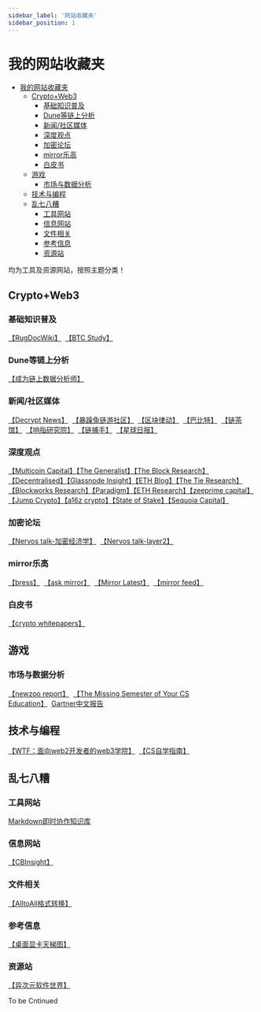 ```yaml
---
sidebar_label: '网站收藏夹'
sidebar_position: 1
---
```


# 我的网站收藏夹

- [我的网站收藏夹](#我的网站收藏夹)
  - [Crypto+Web3](#cryptoweb3)
    - [基础知识普及](#基础知识普及)
    - [Dune等链上分析](#dune等链上分析)
    - [新闻/社区媒体](#新闻社区媒体)
    - [深度观点](#深度观点)
    - [加密论坛](#加密论坛)
    - [mirror乐高](#mirror乐高)
    - [白皮书](#白皮书)
  - [游戏](#游戏)
    - [市场与数据分析](#市场与数据分析)
  - [技术与编程](#技术与编程)
  - [乱七八糟](#乱七八糟)
    - [工具网站](#工具网站)
    - [信息网站](#信息网站)
    - [文件相关](#文件相关)
    - [参考信息](#参考信息)
    - [资源站](#资源站)

均为工具及资源网站，按照主题分类！

## Crypto+Web3

### 基础知识普及

[【RugDocWiki】](https://wiki.rugdoc.io/)&nbsp;&nbsp;[【BTC Study】](https://www.btcstudy.org/)&nbsp;&nbsp;

### Dune等链上分析

[【成为链上数据分析师】](https://sixdegreelab.gitbook.io/mastering-chain-analytics/)&nbsp;&nbsp;

### 新闻/社区媒体

[【Decrypt News】](https://decrypt.co/news)&nbsp;&nbsp;[【暴躁兔链游社区】](https://gamefi.ask4coin.com/)&nbsp;&nbsp;[【区块律动】](https://www.theblockbeats.info/)&nbsp;&nbsp;[【巴比特】](https://www.8btc.com/)&nbsp;&nbsp;[【链茶馆】](http://www.lianchaguan.com/)&nbsp;&nbsp;[【响指研究院】](https://research.snapfingers.com/)&nbsp;&nbsp;[【链捕手】](https://www.chaincatcher.com/)&nbsp;&nbsp;[【星球日报】](https://www.odaily.news/)&nbsp;&nbsp;

### 深度观点

[【Multicoin Capital】](https://multicoin.capital/)[【The Generalist】](https://www.readthegeneralist.com/briefings)[【The Block Research】](https://www.theblockresearch.com/)[【Decentralised】](https://www.decentralised.co/)[【Glassnode Insight】](https://insights.glassnode.com/)[【ETH Blog】](https://blog.ethereum.org/)[【The Tie Research】](https://research.thetie.io/)[【Blockworks Research】](https://www.blockworksresearch.com/research)[【Paradigm】](https://www.paradigm.xyz/writing)[【ETH Research】](https://ethresear.ch/)[【zeeprime capital】](https://zeeprime.capital/blog)[【Jump Crypto】](https://jumpcrypto.com/writing/)[【a16z crypto】](https://a16zcrypto.com/)[【State of Stake】](https://newsletter.stakingrewards.com/)[【Sequoia Capital】](https://www.sequoiacap.com/)&nbsp;&nbsp;

### 加密论坛

[【Nervos talk-加密经济学】](https://talk.nervos.org/c/chinese/37-category/37)&nbsp;&nbsp;[【Nervos talk-layer2】](https://talk.nervos.org/c/chinese/layer-2/36)&nbsp;&nbsp;

### mirror乐高

[【bress】](https://bress.xyz/zh)&nbsp;&nbsp;[【ask mirror】](https://askmirror.xyz/)&nbsp;&nbsp;[【Mirror Latest】](https://mirror-latest.non-standard.net/)&nbsp;&nbsp;[【mirror feed】](https://www.mirrorfeed.xyz/)&nbsp;&nbsp;

### 白皮书

[【crypto whitepapers】](https://www.allcryptowhitepapers.com/)&nbsp;&nbsp;

## 游戏

### 市场与数据分析

[【newzoo report】](https://newzoo.com/insights/trend-reports)&nbsp;&nbsp;[【The Missing Semester of Your CS Education】](https://missing-semester-cn.github.io/)&nbsp;&nbsp;[Gartner中文报告](https://www.gartner.com/cn/publications)&nbsp;&nbsp;

## 技术与编程

[【WTF：面向web2开发者的web3学院】](https://wtf.academy/)&nbsp;&nbsp;[【CS自学指南】](https://csdiy.wiki/)&nbsp;&nbsp;

## 乱七八糟

### 工具网站

[Markdown即时协作知识库](https://hackmd.io/)&nbsp;&nbsp;

### 信息网站

[【CBInsight】](https://www.cbinsights.com/)&nbsp;&nbsp;

### 文件相关

[【AlltoAll格式转换】](https://www.alltoall.net/)&nbsp;&nbsp;

### 参考信息

[【桌面显卡天梯图】](https://www.mydrivers.com/zhuanti/tianti/gpu/)&nbsp;&nbsp;

### 资源站

[【异次元软件世界】](https://www.iplaysoft.com/)&nbsp;&nbsp;

To be Cntinued